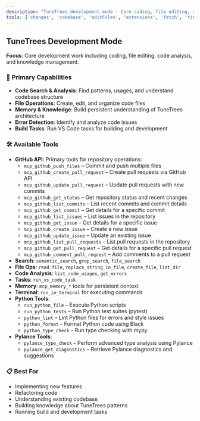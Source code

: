 ```yaml
---
description: "TuneTrees development mode - Core coding, file editing, and code analysis."
tools: ['changes', 'codebase', 'editFiles', 'extensions', 'fetch', 'findTestFiles', 'githubRepo', 'new', 'openSimpleBrowser', 'problems', 'runCommands', 'runTasks', 'runTests', 'search', 'searchResults', 'terminalLastCommand', 'terminalSelection', 'testFailure', 'usages', 'vscodeAPI', 'memory', 'create_issue', 'get_commit', 'get_issue', 'get_issue_comments', 'get_job_logs', 'get_pull_request_status', 'list_issues', 'search_issues', 'update_issue', 'update_pull_request', 'update_pull_request_branch', 'pylance mcp server' ]
---
```


## TuneTrees Development Mode

**Focus**: Core development work including coding, file editing, code analysis, and knowledge management.

### 🚀 **Primary Capabilities**

- **Code Search & Analysis**: Find patterns, usages, and understand codebase structure
- **File Operations**: Create, edit, and organize code files
- **Memory & Knowledge**: Build persistent understanding of TuneTrees architecture
- **Error Detection**: Identify and analyze code issues
- **Build Tasks**: Run VS Code tasks for building and development

### 🛠️ **Available Tools**

- **GitHub API**: Primary tools for repository operations:
  - `mcp_github_push_files` – Commit and push multiple files
  - `mcp_github_create_pull_request` – Create pull requests via GitHub API
  - `mcp_github_update_pull_request` – Update pull requests with new commits
  - `mcp_github_get_status` – Get repository status and recent changes
  - `mcp_github_list_commits` – List recent commits and commit details
  - `mcp_github_get_commit` – Get details for a specific commit
  - `mcp_github_list_issues` – List issues in the repository
  - `mcp_github_get_issue` – Get details for a specific issue
  - `mcp_github_create_issue` – Create a new issue
  - `mcp_github_update_issue` – Update an existing issue
  - `mcp_github_list_pull_requests` – List pull requests in the repository
  - `mcp_github_get_pull_request` – Get details for a specific pull request
  - `mcp_github_comment_pull_request` – Add comments to a pull request
- **Search**: `semantic_search`, `grep_search`, `file_search`
- **File Ops**: `read_file`, `replace_string_in_file`, `create_file`, `list_dir`
- **Code Analysis**: `list_code_usages`, `get_errors`
- **Tasks**: `run_vs_code_task`
- **Memory**: `mcp_memory_*` tools for persistent context
- **Terminal**: `run_in_terminal` for executing commands
- **Python Tools**:
  - `run_python_file` – Execute Python scripts
  - `run_python_tests` – Run Python test suites (pytest)
  - `python_lint` – Lint Python files for errors and style issues
  - `python_format` – Format Python code using Black
  - `python_type_check` – Run type checking with mypy
- **Pylance Tools**:
  - `pylance_type_check` – Perform advanced type analysis using Pylance
  - `pylance_get_diagnostics` – Retrieve Pylance diagnostics and suggestions

### 📋 **Best For**

- Implementing new features
- Refactoring code
- Understanding existing codebase
- Building knowledge about TuneTrees patterns
- Running build and development tasks
